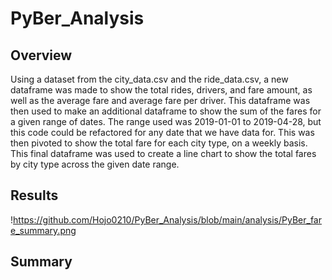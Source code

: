# PyBer_Analysis

## Overview
Using a dataset from the city_data.csv and the ride_data.csv, a new dataframe was made to show the total rides, drivers, and fare amount, as well as the average fare and average fare per driver. This dataframe was then used to make an additional dataframe to show the sum of the fares for a given range of dates. The range used was 2019-01-01 to 2019-04-28, but this code could be refactored for any date that we have data for. This was then pivoted to show the total fare for each city type, on a weekly basis. This final dataframe was used to create a line chart to show the total fares by city type across the given date range.

## Results


!https://github.com/Hojo0210/PyBer_Analysis/blob/main/analysis/PyBer_fare_summary.png

## Summary
